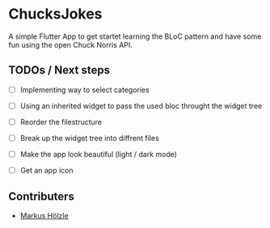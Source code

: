 # ChucksJokes

A simple Flutter App to get startet learning the BLoC pattern and have some fun using the open Chuck Norris API.

## TODOs / Next steps

- [ ] Implementing way to select categories
- [ ] Using an inherited widget to pass the used bloc throught the widget tree
- [ ] Reorder the filestructure
- [ ] Break up the widget tree into diffrent files

- [ ] Make the app look beautiful (light / dark mode)
- [ ] Get an app icon




## Contributers
- [Markus Hölzle](https://github.com/maxwiese)